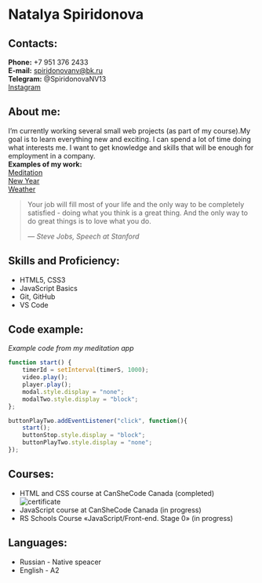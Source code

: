 # **Natalya Spiridonova**
## **Contacts:**
**Phone:** +7 951 376 2433 \
**E-mail:** spiridonovanv@bk.ru \
**Telegram:** @SpiridonovaNV13 \
[Instagram](https://instagram.com/slivkanamore?igshid=YmMyMTA2M2Y=) 
## **About me:**
I’m currently working several small web projects (as part of my course).My goal is to learn everything new and exciting. I can spend a lot of time doing what interests me. I want to get knowledge and skills that will be enough for employment in a company. \
**Examples of my work:** \
[Meditation](https://meditation-snv.glitch.me) \
[New Year](https://santa-coming-snv.glitch.me) \
[Weather](https://weather-snv.glitch.me) 

> Your job will fill most of your life and the only way to be
> completely satisfied - doing what you think is a great thing.
> And the only way to do great things is to love what you do.
>
> *— Steve Jobs, Speech at Stanford*

## **Skills and Proficiency:**
* HTML5, CSS3
* JavaScript Basics
* Git, GitHub
* VS Code
## **Code example:**
*Example code from my meditation app*
```javascript
function start() {
    timerId = setInterval(timerS, 1000);
    video.play();
    player.play();
    modal.style.display = "none";
    modalTwo.style.display = "block";
};

buttonPlayTwo.addEventListener("click", function(){
    start();
    buttonStop.style.display = "block";
    buttonPlayTwo.style.display = "none";
});
```
## **Courses:**
* HTML and CSS course at CanSheCode Canada (completed)
![certificate](https://cdn.glitch.global/35f81578-c287-4580-aa49-1ab3ff5e85c0/Spiridonova%20Natalya.png?v=1687787351614)
* JavaScript course at CanSheCode Canada (in progress)
* RS Schools Course «JavaScript/Front-end. Stage 0» (in progress)
## **Languages:**
* Russian - Native speacer
* English - A2
